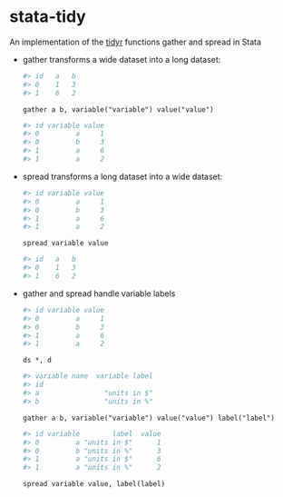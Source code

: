 stata-tidy
===========

An implementation of the [tidyr](https://github.com/hadley/tidyr) functions gather and spread in Stata



- gather transforms a wide dataset into a long dataset:
	```R
	#> id   a   b
	#> 0	1	3
	#> 1	6	2
	```
	```
	gather a b, variable("variable") value("value")
	```

	```R
	#> id variable value
	#> 0         a     1
	#> 0         b     3
	#> 1		 a     6
	#> 1         a     2
	```

- spread transforms a long dataset into a wide dataset:

	```R
	#> id variable value
	#> 0         a     1
	#> 0         b     3
	#> 1		 a     6
	#> 1         a     2
	```
	```
	spread variable value
	```
	```R
	#> id   a   b
	#> 0	1	3
	#> 1	6	2
	```

- gather and spread handle variable labels


	```R
	#> id variable value
	#> 0         a     1
	#> 0         b     3
	#> 1		 a     6
	#> 1         a     2
	```
	```
	ds *, d
	```
	```R
	#> variable name  variable label
	#> id                          
	#> a                "units in $"          
	#> b                "units in %"
	```
	```
	gather a b, variable("variable") value("value") label("label")
	```
	```R
	#> id variable        label  value
	#> 0         a "units in $"      1
	#> 0         b "units in %"      3
	#> 1		 a "units in $"      6
	#> 1         a "units in %"      2
	```
	```
	spread variable value, label(label)
	```


